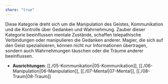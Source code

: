 ```yaml
---
share: "true"
---
```

Diese Kategorie dreht sich um die Manipulation des Geistes, Kommunikation und die Kontrolle über Gedanken und Wahrnehmung. Zauber dieser Kategorie beeinflussen mentale Zustände, schaffen telepathische Verbindungen oder manipulieren die Gedanken anderer. Magier, die sich auf den Geist spezialisieren, können nicht nur Informationen übertragen, sondern auch Wahrnehmungen täuschen oder die Träume anderer beeinflussen.  
  
- **Ausrichtungen**: [[./05-Kommunikation|05-Kommunikation]], [[./06-Manipulation|06-Manipulation]], [[./07-Mental|07-Mental]], [[./08-Traum|08-Traum]]